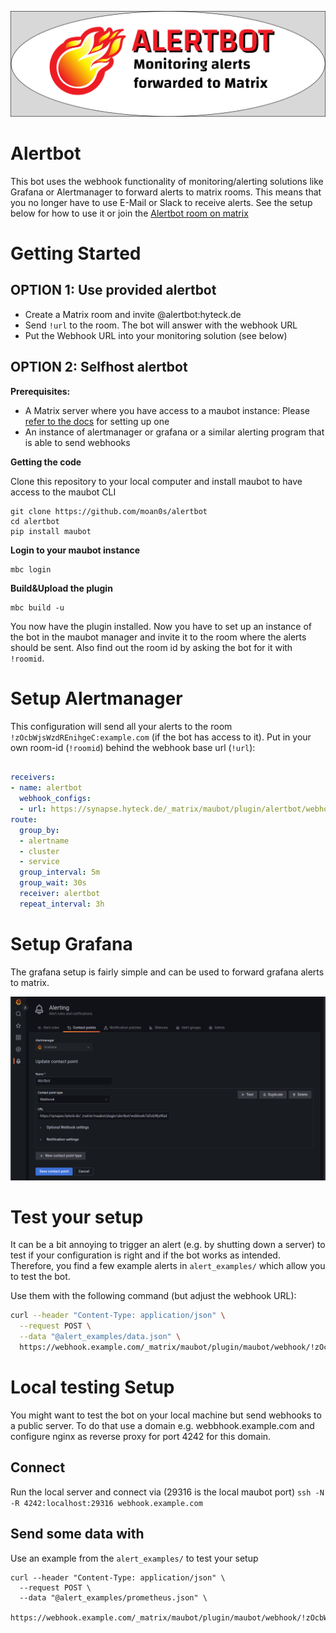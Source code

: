 ![Alertbot banner](assets/alertbanner.png)

# Alertbot

This bot uses the webhook functionality of monitoring/alerting solutions like Grafana or Alertmanager to forward alerts to matrix rooms.
This means that you no longer have to use E-Mail or Slack to receive alerts. See the setup below for how to use it or
join the [Alertbot room on matrix](https://matrix.to/#/#alertbot:hyteck.de)

# Getting Started

## OPTION 1: Use provided alertbot

* Create a Matrix room and invite @alertbot:hyteck.de
* Send `!url` to the room. The bot will answer with the webhook URL
* Put the Webhook URL into your monitoring solution (see below)

## OPTION 2: Selfhost alertbot

**Prerequisites:**
* A Matrix server where you have access to a maubot instance: Please [refer to the docs](https://docs.mau.fi/maubot/usage/setup/index.html) for setting up one
* An instance of alertmanager or grafana or a similar alerting program that is able to send webhooks

**Getting the code**

Clone this repository to your local computer and install maubot to have access to the maubot CLI
```shell
git clone https://github.com/moan0s/alertbot
cd alertbot
pip install maubot
```

**Login to your maubot instance**

```shell
mbc login
```

**Build&Upload the plugin**

```shell
mbc build -u
```

You now have the plugin installed. Now you have to set up an instance of the bot in the maubot manager and invite it to
the room where the alerts should be sent. Also find out the room id by asking the bot for it with `!roomid`.



# Setup Alertmanager

This configuration will send all your alerts to the room `!zOcbWjsWzdREnihgeC:example.com` (if the bot has access to it).
Put in your own room-id (`!roomid`) behind the webhook base url (`!url`):
```yaml

receivers:
- name: alertbot
  webhook_configs:
  - url: https://synapse.hyteck.de/_matrix/maubot/plugin/alertbot/webhook/!zOcbWjsWzdREnihgeC:example.com
route:
  group_by:
  - alertname
  - cluster
  - service
  group_interval: 5m
  group_wait: 30s
  receiver: alertbot
  repeat_interval: 3h

```


# Setup Grafana

The grafana setup is fairly simple and can be used to forward grafana alerts to matrix.

![Screenshot of the Grafana Setup](assets/grafana.png)


# Test your setup

It can be a bit annoying to trigger an alert (e.g. by shutting down a server) to test if your configuration is right and if the bot works as intended.
Therefore, you find a few example alerts in `alert_examples/` which allow you to test the bot.

Use them with the following command (but adjust the webhook URL):

```bash
curl --header "Content-Type: application/json" \
  --request POST \
  --data "@alert_examples/data.json" \
  https://webhook.example.com/_matrix/maubot/plugin/maubot/webhook/!zOcbWjsWzdREnihreC:example.com
```

# Local testing Setup

You might want to test the bot on your local machine but send webhooks to a public server. To do that use a domain 
e.g. webbhook.example.com and configure nginx as reverse proxy for port 4242 for this domain.

## Connect

Run the local server and connect via (29316 is the local maubot port)
`ssh -N -R 4242:localhost:29316 webhook.example.com`

## Send some data with

Use an example from the `alert_examples/` to test your setup
```shell
curl --header "Content-Type: application/json" \
  --request POST \
  --data "@alert_examples/prometheus.json" \
  https://webhook.example.com/_matrix/maubot/plugin/maubot/webhook/!zOcbWjsWzdREnihreC:example.com
```

